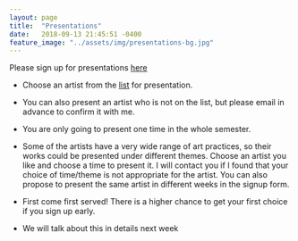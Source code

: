 ```yaml
---
layout: page
title:  "Presentations"
date:   2018-09-13 21:45:51 -0400
feature_image: "../assets/img/presentations-bg.jpg"
---
```


Please sign up for presentations [here](https://docs.google.com/spreadsheets/d/1ZXP5Y2u4MbgwM_KZMIRswBQNS5wGiDx4AGXsN6ALnMY/edit?usp=sharing)

* Choose an artist from the [list](http://introfall2018.dlarts.xyz/resources/) for presentation.

* You can also present an artist who is not on the list, but please email in advance to confirm it with me.

* You are only going to present one time in the whole semester.

* Some of the artists have a very wide range of art practices, so their works could be presented under different themes. Choose an artist you like and choose a time to present it. I will contact you if I found that your choice of time/theme is not appropriate for the artist. You can also propose to present the same artist in different weeks in the signup form.

* First come first served! There is a higher chance to get your first choice if you sign up early.

* We will talk about this in details next week

